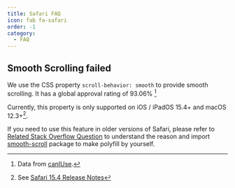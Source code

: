 ```yaml
---
title: Safari FAQ
icon: fab fa-safari
order: -1
category:
  - FAQ
---
```


## Smooth Scrolling failed

We use the CSS property `scroll-behavior: smooth` to provide smooth scrolling. It has a global approval rating of 93.06% [^scroll-behavior-percent]

[^scroll-behavior-percent]: Data from [canIUse](https://caniuse.com/?search=scroll-behavior).

Currently, this property is only supported on iOS / iPadOS 15.4+ and macOS 12.3+[^scroll-behavior-support].

[^scroll-behavior-support]: See [Safari 15.4 Release Notes](https://developer.apple.com/documentation/safari-release-notes/safari-15_4-release-notes#New-Features)

If you need to use this feature in older versions of Safari, please refer to [Related Stack Overflow Question](https://stackoverflow.com/questions/56011205/is-there-a-safari-equivalent-for-scroll-behavior-smooth) to understand the reason and import [smooth-scroll](https://github.com/iamdustan/smoothscroll) package to make polyfill by yourself.
